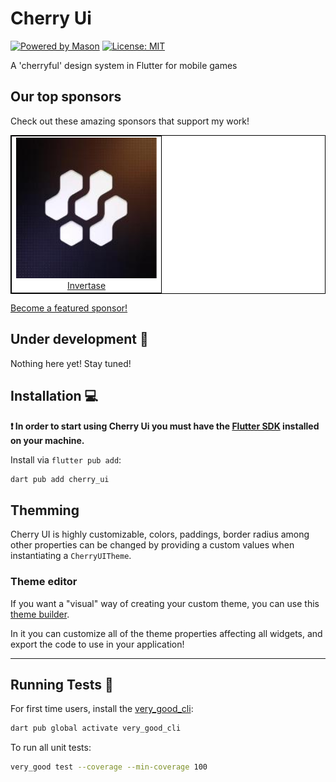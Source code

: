 # Cherry Ui

[![Powered by Mason](https://img.shields.io/endpoint?url=https%3A%2F%2Ftinyurl.com%2Fmason-badge)](https://github.com/felangel/mason)
[![License: MIT][license_badge]][license_link]

A 'cherryful' design system in Flutter for mobile games

## Our top sponsors

Check out these amazing sponsors that support my work!

<table style="background-color: white; border: 1px solid black">
    <tbody>
        <tr>
            <td align="center" style="border: 1px solid black">
                <a href="https://invertase.io/"><img src="https://github.com/erickzanardo/erickzanardo/raw/main/images/sponsors/invertase.jpeg" width="225"/> <br /> Invertase </a>
            </td>
        </tr>
    </tbody>
</table>

[Become a featured sponsor!](https://cherrybit.studio/featured-sponsors/)

## Under development 🚧

Nothing here yet! Stay tuned!

## Installation 💻

**❗ In order to start using Cherry Ui you must have the [Flutter SDK][flutter_install_link] installed on your machine.**

Install via `flutter pub add`:

```sh
dart pub add cherry_ui
```

## Themming

Cherry UI is highly customizable, colors, paddings, border radius among other properties can be changed by 
providing a custom values when instantiating a `CherryUITheme`.

### Theme editor

If you want a "visual" way of creating your custom theme, you can use this [theme builder](https://cherry-ui.pages.dev/).

In it you can customize all of the theme properties affecting all widgets, and export the code to use in your application!

---

## Running Tests 🧪

For first time users, install the [very_good_cli][very_good_cli_link]:

```sh
dart pub global activate very_good_cli
```

To run all unit tests:

```sh
very_good test --coverage --min-coverage 100
```

[flutter_install_link]: https://docs.flutter.dev/get-started/install
[github_actions_link]: https://docs.github.com/en/actions/learn-github-actions
[license_badge]: https://img.shields.io/badge/license-MIT-blue.svg
[license_link]: https://opensource.org/licenses/MIT
[logo_black]: https://raw.githubusercontent.com/VGVentures/very_good_brand/main/styles/README/vgv_logo_black.png#gh-light-mode-only
[logo_white]: https://raw.githubusercontent.com/VGVentures/very_good_brand/main/styles/README/vgv_logo_white.png#gh-dark-mode-only
[mason_link]: https://github.com/felangel/mason
[very_good_cli_link]: https://pub.dev/packages/very_good_cli
[very_good_coverage_link]: https://github.com/marketplace/actions/very-good-coverage
[very_good_ventures_link]: https://verygood.ventures
[very_good_ventures_link_light]: https://verygood.ventures#gh-light-mode-only
[very_good_ventures_link_dark]: https://verygood.ventures#gh-dark-mode-only
[very_good_workflows_link]: https://github.com/VeryGoodOpenSource/very_good_workflows
